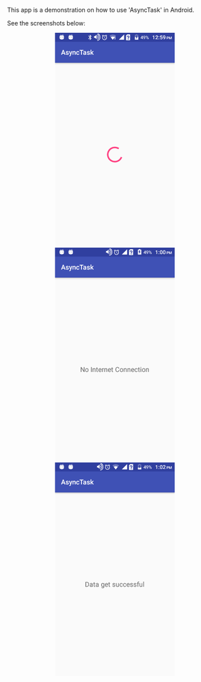 This app is a demonstration on how to use 'AsyncTask' in Android.<br />

See the screenshots below:<br />

<p align="center">
  <img src="https://github.com/CodeSpurt/AsyncTask/blob/master/app/src/main/res/drawable/screenshot_1.png" width="280"/>
  <img src="https://github.com/CodeSpurt/AsyncTask/blob/master/app/src/main/res/drawable/screenshot_2.png" width="280"/>
  <img src="https://github.com/CodeSpurt/AsyncTask/blob/master/app/src/main/res/drawable/screenshot_3.png" width="280"/>
</p>
